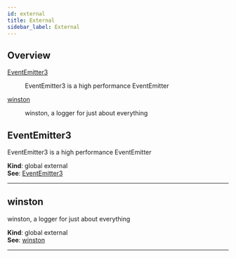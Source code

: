 ```yaml
---
id: external
title: External
sidebar_label: External
---
```


## Overview

<dl>
<dt><a href="#external_EventEmitter3">EventEmitter3</a></dt>
  <dd><p>EventEmitter3 is a high performance EventEmitter</p>
</dd>
  <dt><a href="#external_winston">winston</a></dt>
  <dd><p>winston, a logger for just about everything</p>
</dd>
  </dl>

<a name="external_EventEmitter3"></a>

## EventEmitter3
EventEmitter3 is a high performance EventEmitter

**Kind**: global external  
**See**: [EventEmitter3](https://github.com/primus/eventemitter3)  

* * *

<a name="external_winston"></a>

## winston
winston, a logger for just about everything

**Kind**: global external  
**See**: [winston](https://github.com/winstonjs/winston/tree/3.1.0)  

* * *

